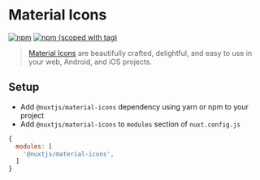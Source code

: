 # Material Icons
[![npm](https://img.shields.io/npm/dt/@nuxtjs/material-icons.svg?style=flat-square)](https://www.npmjs.com/package/@nuxtjs/material-icons)
[![npm (scoped with tag)](https://img.shields.io/npm/v/@nuxtjs/material-icons/latest.svg?style=flat-square)](https://www.npmjs.com/package/@nuxtjs/material-icons)

> [Material Icons](https://material.io/icons/) are beautifully crafted, delightful, and easy to use in your web, Android, and iOS projects. 

## Setup
- Add `@nuxtjs/material-icons` dependency using yarn or npm to your project
- Add `@nuxtjs/material-icons` to `modules` section of `nuxt.config.js`
```js
{
  modules: [
    '@nuxtjs/material-icons',
  ]
}
````
